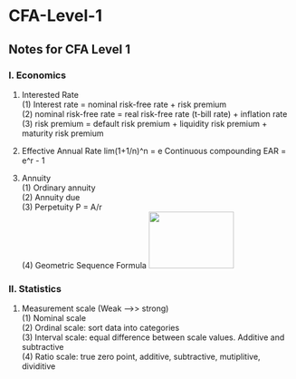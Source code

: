 # CFA-Level-1

## Notes for CFA Level 1

### I. Economics

1. Interested Rate  
(1) Interest rate = nominal risk-free rate + risk premium  
(2) nominal risk-free rate = real risk-free rate (t-bill rate) + inflation rate  
(3) risk premium = default risk premium + liquidity risk premium + maturity risk premium  

2. Effective Annual Rate
lim(1+1/n)^n = e
Continuous compounding EAR = e^r - 1

3. Annuity  
(1) Ordinary annuity  
(2) Annuity due  
(3) Perpetuity P = A/r  
(4) Geometric Sequence Formula <img src="https://i.ytimg.com/vi/XjdDt2xU-tw/maxresdefault.jpg" width="150" height="100">

### II. Statistics

1. Measurement scale (Weak -->> strong)  
(1) Nominal scale  
(2) Ordinal scale: sort data into categories  
(3) Interval scale: equal difference between scale values. Additive and subtractive  
(4) Ratio scale: true zero point, additive, subtractive, mutiplitive, dividitive  
